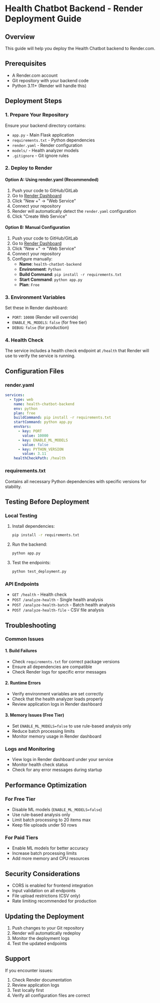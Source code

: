 # Health Chatbot Backend - Render Deployment Guide

## Overview
This guide will help you deploy the Health Chatbot backend to Render.com.

## Prerequisites
- A Render.com account
- Git repository with your backend code
- Python 3.11+ (Render will handle this)

## Deployment Steps

### 1. Prepare Your Repository
Ensure your backend directory contains:
- `app.py` - Main Flask application
- `requirements.txt` - Python dependencies
- `render.yaml` - Render configuration
- `models/` - Health analyzer models
- `.gitignore` - Git ignore rules

### 2. Deploy to Render

#### Option A: Using render.yaml (Recommended)
1. Push your code to GitHub/GitLab
2. Go to [Render Dashboard](https://dashboard.render.com)
3. Click "New +" → "Web Service"
4. Connect your repository
5. Render will automatically detect the `render.yaml` configuration
6. Click "Create Web Service"

#### Option B: Manual Configuration
1. Push your code to GitHub/GitLab
2. Go to [Render Dashboard](https://dashboard.render.com)
3. Click "New +" → "Web Service"
4. Connect your repository
5. Configure manually:
   - **Name**: `health-chatbot-backend`
   - **Environment**: `Python`
   - **Build Command**: `pip install -r requirements.txt`
   - **Start Command**: `python app.py`
   - **Plan**: `Free`

### 3. Environment Variables
Set these in Render dashboard:
- `PORT`: `10000` (Render will override)
- `ENABLE_ML_MODELS`: `false` (for free tier)
- `DEBUG`: `false` (for production)

### 4. Health Check
The service includes a health check endpoint at `/health` that Render will use to verify the service is running.

## Configuration Files

### render.yaml
```yaml
services:
  - type: web
    name: health-chatbot-backend
    env: python
    plan: free
    buildCommand: pip install -r requirements.txt
    startCommand: python app.py
    envVars:
      - key: PORT
        value: 10000
      - key: ENABLE_ML_MODELS
        value: false
      - key: PYTHON_VERSION
        value: 3.11
    healthCheckPath: /health
```

### requirements.txt
Contains all necessary Python dependencies with specific versions for stability.

## Testing Before Deployment

### Local Testing
1. Install dependencies:
   ```bash
   pip install -r requirements.txt
   ```

2. Run the backend:
   ```bash
   python app.py
   ```

3. Test the endpoints:
   ```bash
   python test_deployment.py
   ```

### API Endpoints
- `GET /health` - Health check
- `POST /analyze-health` - Single health analysis
- `POST /analyze-health-batch` - Batch health analysis
- `POST /analyze-health-file` - CSV file analysis

## Troubleshooting

### Common Issues

#### 1. Build Failures
- Check `requirements.txt` for correct package versions
- Ensure all dependencies are compatible
- Check Render logs for specific error messages

#### 2. Runtime Errors
- Verify environment variables are set correctly
- Check that the health analyzer loads properly
- Review application logs in Render dashboard

#### 3. Memory Issues (Free Tier)
- Set `ENABLE_ML_MODELS=false` to use rule-based analysis only
- Reduce batch processing limits
- Monitor memory usage in Render dashboard

### Logs and Monitoring
- View logs in Render dashboard under your service
- Monitor health check status
- Check for any error messages during startup

## Performance Optimization

### For Free Tier
- Disable ML models (`ENABLE_ML_MODELS=false`)
- Use rule-based analysis only
- Limit batch processing to 20 items max
- Keep file uploads under 50 rows

### For Paid Tiers
- Enable ML models for better accuracy
- Increase batch processing limits
- Add more memory and CPU resources

## Security Considerations
- CORS is enabled for frontend integration
- Input validation on all endpoints
- File upload restrictions (CSV only)
- Rate limiting recommended for production

## Updating the Deployment
1. Push changes to your Git repository
2. Render will automatically redeploy
3. Monitor the deployment logs
4. Test the updated endpoints

## Support
If you encounter issues:
1. Check Render documentation
2. Review application logs
3. Test locally first
4. Verify all configuration files are correct 